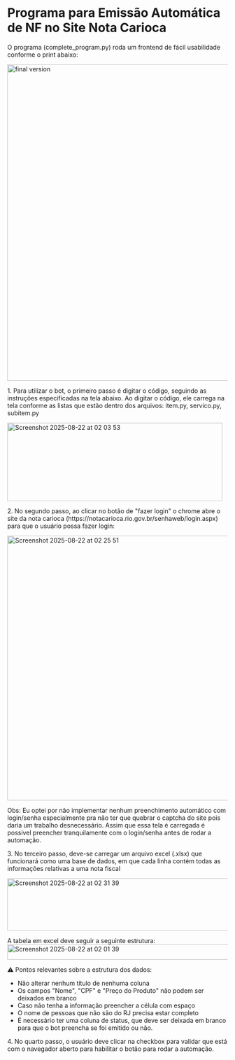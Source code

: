 <H1>Programa para Emissão Automática de NF no Site Nota Carioca</H1>

O programa (complete_program.py) roda um frontend de fácil usabilidade conforme o print abaixo:

<img width="697" height="723" alt="final version" src="https://github.com/user-attachments/assets/82fdd7ac-3b5d-4954-ac2d-b1d4b23b6b6e" />
<p>

<p> 1. Para utilizar o bot, o primeiro passo é digitar o código, seguindo as instruções especificadas na tela abaixo.
Ao digitar o código, ele carrega na tela conforme as listas que estão dentro dos arquivos: item.py, servico.py, subitem.py </p>
<img width="492" height="179" alt="Screenshot 2025-08-22 at 02 03 53" src="https://github.com/user-attachments/assets/6df6429c-842c-4966-962b-028258c949ab" />

<p>

<p> 2. No segundo passo, ao clicar no botão de "fazer login" o chrome abre o site da nota carioca 
  (https://notacarioca.rio.gov.br/senhaweb/login.aspx) para que o usuário possa fazer login: </p>
<img width="995" height="605" alt="Screenshot 2025-08-22 at 02 25 51" src="https://github.com/user-attachments/assets/5ab0c82d-2ab3-469a-811b-a5b43fe32168" />

Obs: Eu optei por não implementar nenhum preenchimento automático com login/senha especialmente pra não ter que quebrar o captcha do site 
pois daria um trabalho desnecessário. Assim que essa tela é carregada é possível preencher tranquilamente com o login/senha antes de rodar a automação.

<p>
  
<p> 3. No terceiro passo, deve-se carregar um arquivo excel (.xlsx) que funcionará como uma base de dados, 
  em que cada linha contém todas as informações relativas a uma nota fiscal</p>
  
<img width="681" height="120" alt="Screenshot 2025-08-22 at 02 31 39" src="https://github.com/user-attachments/assets/3b156bf0-f6dd-4267-b1e4-b1e9e9303ec8" /><br>

A tabela em excel deve seguir a seguinte estrutura:
<img width="884" height="35" alt="Screenshot 2025-08-22 at 02 01 39" src="https://github.com/user-attachments/assets/77a1dd38-b297-4565-960f-522dccc37fe0" />

:warning: Pontos relevantes sobre a estrutura dos dados:

- Não alterar nenhum título de nenhuma coluna
- Os campos "Nome", "CPF" e "Preço do Produto" não podem ser deixados em branco
- Caso não tenha a informação preencher a célula com espaço
- O nome de pessoas que não são do RJ precisa estar completo
- É necessário ter uma coluna de status, que deve ser deixada em branco para que o bot preencha se foi emitido ou não.

<p> 4. No quarto passo, o usuário deve clicar na checkbox para validar que está com o navegador aberto para habilitar o botão para rodar a automação.</p>








